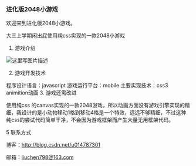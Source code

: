 ### 进化版2048小游戏

欢迎来到进化版2048小游戏。

大三上学期闲出屁使用纯css实现的一款2048小游戏

1. 游戏介绍

![这里写图片描述](http://img.blog.csdn.net/20160808123735419)


2. 游戏开发技术

程序设计语言：javascript
游戏运行平台：mobile
主要实现技术：css3 animition动画
3. 游戏还需改进

使用纯css 的canvas实现的一款2048游戏，所以动画方面没有游戏引擎实现的精细，我设计的是小动物移动1格到移动4格是一个特效，远远不够精细，不过这种纯css的尝试代码简单干净，不会因为游戏框架而产生大量无用框架代码。

5 联系方式

博客：http://blog.csdn.net/u014787301

邮箱：liuchen798@163.com
